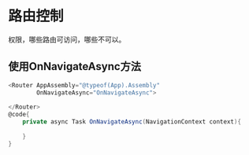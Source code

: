 # 路由控制

权限，哪些路由可访问，哪些不可以。

## 使用OnNavigateAsync方法

```csharp
<Router AppAssembly="@typeof(App).Assembly"
        OnNavigateAsync="OnNavigateAsync">
    
</Router>
@code{
    private async Task OnNavigateAsync(NavigationContext context){
        
    }
}
```
